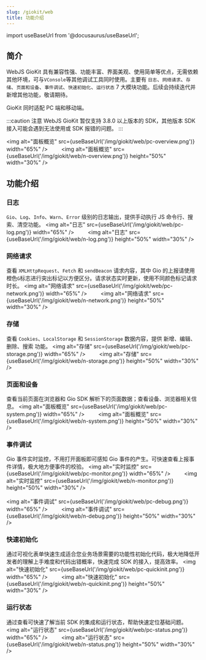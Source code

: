 ```yaml
---
slug: /giokit/web
title: 功能介绍
---
```


import useBaseUrl from '@docusaurus/useBaseUrl';

## 简介

WebJS GioKit 具有兼容性强、功能丰富、界面美观、使用简单等优点，无需依赖其他环境，可与`VConsole`等其他调试工具同时使用。主要有 `日志`、`网络请求`、`存储`、`页面和设备`、`事件调试`、`快速初始化`、`运行状态` 7 大模块功能。后续会持续迭代并新增其他功能，敬请期待。

GioKit 同时适配 PC 端和移动端。

:::caution 注意
WebJS GioKit 暂仅支持 3.8.0 以上版本的 SDK，其他版本 SDK 接入可能会遇到无法使用或 SDK 报错的问题。
:::

<img alt="面板概览" src={useBaseUrl('/img/giokit/web/pc-overview.png')} width="65%" />&nbsp;&nbsp;&nbsp;&nbsp;&nbsp;&nbsp;&nbsp;&nbsp;
<img alt="面板概览" src={useBaseUrl('/img/giokit/web/n-overview.png')} height="50%" width="30%" />

## 功能介绍

### 日志

`Gio`、`Log`、`Info`、`Warn`、`Error` 级别的日志输出，提供手动执行 JS 命令行、搜索、清空功能。
<img alt="日志" src={useBaseUrl('/img/giokit/web/pc-log.png')} width="65%" />&nbsp;&nbsp;&nbsp;&nbsp;&nbsp;&nbsp;&nbsp;&nbsp;
<img alt="日志" src={useBaseUrl('/img/giokit/web/n-log.png')} height="50%" width="30%" />

### 网络请求

查看 `XMLHttpRequest`、`Fetch` 和 `sendBeacon` 请求内容，其中 Gio 的上报请使用橙色`G`标志进行突出标记以方便区分。请求状态实时更新，使用不同颜色标记请求时长。
<img alt="网络请求" src={useBaseUrl('/img/giokit/web/pc-network.png')} width="65%" />&nbsp;&nbsp;&nbsp;&nbsp;&nbsp;&nbsp;&nbsp;&nbsp;
<img alt="网络请求" src={useBaseUrl('/img/giokit/web/n-network.png')} height="50%" width="30%" />

### 存储

查看 `Cookies`、`LocalStorage` 和 `SessionStorage` 数据内容，提供 新增、编辑、删除、搜索 功能。
<img alt="存储" src={useBaseUrl('/img/giokit/web/pc-storage.png')} width="65%" />&nbsp;&nbsp;&nbsp;&nbsp;&nbsp;&nbsp;&nbsp;&nbsp;
<img alt="存储" src={useBaseUrl('/img/giokit/web/n-storage.png')} height="50%" width="30%" />

### 页面和设备

查看当前页面在浏览器和 Gio SDK 解析下的页面数据；查看设备、浏览器相关信息。
<img alt="面板概览" src={useBaseUrl('/img/giokit/web/pc-system.png')} width="65%" />&nbsp;&nbsp;&nbsp;&nbsp;&nbsp;&nbsp;&nbsp;&nbsp;
<img alt="面板概览" src={useBaseUrl('/img/giokit/web/n-system.png')} height="50%" width="30%" />

### 事件调试

Gio 事件实时监控，不用打开面板即可感知 Gio 事件的产生。可快速查看上报事件详情，极大地方便事件的校验。
<img alt="实时监控" src={useBaseUrl('/img/giokit/web/pc-monitor.png')} width="65%" />&nbsp;&nbsp;&nbsp;&nbsp;&nbsp;&nbsp;&nbsp;&nbsp;
<img alt="实时监控" src={useBaseUrl('/img/giokit/web/n-monitor.png')} height="50%" width="30%" />
<br /><br />
<img alt="事件调试" src={useBaseUrl('/img/giokit/web/pc-debug.png')} width="65%" />&nbsp;&nbsp;&nbsp;&nbsp;&nbsp;&nbsp;&nbsp;&nbsp;
<img alt="事件调试" src={useBaseUrl('/img/giokit/web/n-debug.png')} height="50%" width="30%" />

### 快速初始化

通过可视化表单快速生成适合您业务场景需要的功能性初始化代码，极大地降低开发者的理解上手难度和代码出错概率，快速完成 SDK 的接入，提高效率。
<img alt="快速初始化" src={useBaseUrl('/img/giokit/web/pc-quickinit.png')} width="65%" />&nbsp;&nbsp;&nbsp;&nbsp;&nbsp;&nbsp;&nbsp;&nbsp;
<img alt="快速初始化" src={useBaseUrl('/img/giokit/web/n-quickinit.png')} height="50%" width="30%" />

### 运行状态

通过查看可快速了解当前 SDK 的集成和运行状态，帮助快速定位基础问题。
<img alt="运行状态" src={useBaseUrl('/img/giokit/web/pc-status.png')} width="65%" />&nbsp;&nbsp;&nbsp;&nbsp;&nbsp;&nbsp;&nbsp;&nbsp;
<img alt="运行状态" src={useBaseUrl('/img/giokit/web/n-status.png')} height="50%" width="30%" />
